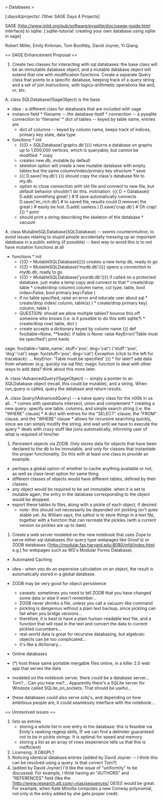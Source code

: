 = Databases =

[:days4/projects/: Other SAGE Days 4 Projects]

SAGE [http://www.initd.org/pub/software/pysqlite/doc/usage-guide.html interface] to sqlite: [:sqlite-tutorial: creating your own database using sqlite in sage]

Robert Miller, Emily Kirkman, Tom Boothby, David Joyner, Yi Qiang

== SAGE Enhancement Proposal ==

 1. Create two classes for interacting with sql databases: the base class will be an immutable database object, and a mutable database object will extend that one with modification functions. Create a separate Query class that points to a specific database, keeping track of a query string and a set of join instructions, with logico-arithmetic operations like and, or, etc.

  A. class SQLDatabase(!SageObject) is the base.
   * idea - a different class for databases that are included with sage
   * instance field
    * filename -- the database itself
    * connection -- a pysqlite connection to 'filename'
    * dict of tables -- keyed by table name, entries are
     * dict of columns -- keyed by column name, keeps track of indices, primary key state, data type
   * functions
    * init
     * {{{D = SQLDatabase('graphs.db')}}} returns a database on graphs up to 1,000,000 vertices, which is queryable, but cannot be modified.
    * copy
     * creates new db, mutable by default
     * skeleton option will create a new mutable database with empty tables but the same column/index/primary key structure
    * save
     * {{{ D.save('my.db') }}} should copy the class's database file to my.db.
     * option to close connection with old file and connect to new file, but default behavior shouldn't do this. motivation:
      {{{
D = Database()
D.add( something great! ) # If save automatically connects
D.save('im_rich.db')      # to saved file, results could
D.remove( the great )     # easily be lost.
D.add( useless )
D.save('crap.db')         # Oh crap!
}}}
    * print
     * should print a string describing the skeleton of the database
    * vacuum
  
  A. class MutableSQLDatabase(SQLDatabase) -- seems counterintuitive, to avoid issues relating to stupid people accidentally messing up an important database in a public setting (if possible) -- best way to avoid this is to not have mutation functions at all
   * functions
    * init
     * {{{D = MutableSQLDatabase()}}} creates a new temp db, ready to go
     * {{{D = MutableSQLDatabase('mydb.db')}}} opens a connection to mydb.db, ready to go
     * {{{D = MutableSQLDatabase('yourdb.db')}}} if called on a protected database, just make a temp copy and connect to that
    * create/drop table
    * create/drop column( column name, col type, table, bool index=False, bool primary key=False )
     * if no table specified, raise an error and educate user about sql
    * create/drop index( column, table(s) )
    * create/drop primary key( column, table )
     * QUESTION: should we allow multiple tables? bounce this off someone who knows (i.e. is it possible to do this with sqlite?)
    * create/drop row( table, dict )
     * create accepts a dictionary keyed by column name
       {{{
def foo(table=None, **kwds):
    if table is None:
        raise KeyError('Table must be specified')
    print kwds

sage: foo(table='table_name', stuff='poo', dog='cat')
{'stuff':'poo', 'dog':'cat'}
sage: foo(stuff='poo', dog='cat')
Exception (click to the left for traceback):
...
KeyError: 'Table must be specified'
}}}
    * for later? add data from whatever (e.g. quickly via sql file): magic function to deal with other ways to add data? think about this more later.

  A. class !AdvancedQuery(!SageObject) -- simply a pointer to an SQLDatabase object (recall, this could be mutable), and a string. When run_query is called, query the database and return results.

  A. class Query(!AdvancedQuery) -- a naive query class for the n00b in us all...
    * comes with operations intersect, union and complement
    * creating a new query: specify one table, columns, and simple search string (i.e. the "WHERE" clause)
    * A dict with entries for the "SELECT" clause, the "FROM" clause, and the "WHERE" clause
    * allows for recursive searching quickly, since we can simply modify the string, and wait until we have to execute the query
    * deals with crazy stuff like joins automatically, informing user of what is required of him/her

 1. Persistent objects via ZODB. Only stores data for objects that have been declared to the db to be immutable, and only for classes that instantiate the proper functionality. Do this with at least one class to provide an example.

  * perhaps a global option of whether to cache anything available or not, as well as class-level option for same thing
  * different classes of objects would have different tables, defined by their classes.
  * any object would be required to be set immutable. when it is set to mutable again, the entry in the database corresponding to the object would be dropped.
  * export these tables to files, along with a pickle of each object, if desired.
    * note- this should not necessarily be depended on! pickling isn't quite stable yet. As William says, the safest is to store things in a text file, together with a function that can recreate the pickles (with a current version so pickles are up to date).

 1. Create a web server modeled on the new notebook that uses Zope to serve either sql databases (for query type webpages like Grout's) or ZODB databases ([http://modular.fas.harvard.edu:8080/mfd/index.html e.g.] for webpages such as WS's Modular Forms Database).



 * Automated Caching
  * idea - when you do an expensive calculation on an object, the result is automatically stored in a global database.
  * ZODB may be very good for object persistence
     * caveats: sometimes you need to tell ZODB that you have changed some data or else it won't remember...
     * ZODB never shrinks a file, unless you call a vacuum-like command
     * pickling is dangerous without a plain text backup, since pickling can fail when you bridge versions...
      * therefore, it is best to have a plain human-readable text file, and a function that will read in the text and convert the data to current pickled cucumbers...
     * real-world data is great for recursive databasing, but algebraic objects can be too complicated...
     * it's like a dictionary...

 * Online databases
  * (*) host these same portable mergable files online, in a killer 2.0 web app that serves the data
  * modeled on the notebook server, there could be a database server... Tom?... Can you hear me?... Apparently there's a SQLite server for Windoze called SQLite_on_sockets. That should be useful...
  * these databases could also serve sobj's, and depending on how ambitious people are, it could seamlessly interface with the notebook...



== Unresolved issues ==
  1. lists as entries
     * storing a whole list in one entry in the database: this is feasible via Emily's rawking regexp skills, IF we can find a delimiter guaranteed not to be in pickle strings. It is optimal for speed and memory.
     * storing a list as an array of rows (experience tells us that this is inefficient)
  1. Licensing: $\exists$ DBGPL?
  1. Noticing identical database entries [added by David Joyner -- I think this can be resolved using a query. Is that correct Tom?]
  1. [added by David Joyner] I'd like the issue of "uniformity" to be discussed. For example, I think having an "AUTHORS" and "REFERENCES" field (like the [http://www.research.att.com/~njas/sequences/ OEIS]) would be great. For example, when Kate Minolta computes a new Conway polynomial, not only is the entry added by she gets proper credit.
